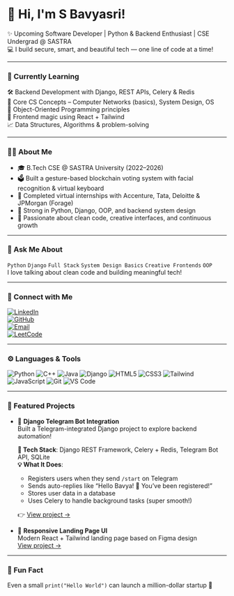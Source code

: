 # 👋 Hi, I'm S Bavyasri!

✨ Upcoming Software Developer | Python & Backend Enthusiast | CSE Undergrad @ SASTRA  
💻 I build secure, smart, and beautiful tech — one line of code at a time!

---

### 🌱 Currently Learning
🛠 Backend Development with Django, REST APIs, Celery & Redis  
🔄 Core CS Concepts – Computer Networks (basics), System Design, OS  
🧠 Object-Oriented Programming principles  
🎨 Frontend magic using React + Tailwind  
📈 Data Structures, Algorithms & problem-solving

---

### 👩‍💻 About Me

- 🎓 B.Tech CSE @ SASTRA University (2022–2026)
- 🗳 Built a gesture-based blockchain voting system with facial recognition & virtual keyboard
- 💼 Completed virtual internships with Accenture, Tata, Deloitte & JPMorgan (Forage)
- 🧪 Strong in Python, Django, OOP, and backend system design
- 🚀 Passionate about clean code, creative interfaces, and continuous growth

---

### 💬 Ask Me About

`Python` `Django` `Full Stack` `System Design Basics` `Creative Frontends` `OOP`  
I love talking about clean code and building meaningful tech!

---

### 🔗 Connect with Me

[![LinkedIn](https://img.shields.io/badge/-LinkedIn-blue?style=flat-square&logo=linkedin)](https://www.linkedin.com/in/saravana-bavya-sri-3200272b5)  
[![GitHub](https://img.shields.io/badge/-GitHub-black?style=flat-square&logo=github)](https://github.com/Bavya20)  
[![Email](https://img.shields.io/badge/-Email-c14438?style=flat-square&logo=gmail&logoColor=white)](mailto:bavyasri2010@gmail.com)  
[![LeetCode](https://img.shields.io/badge/-LeetCode-orange?style=flat-square&logo=leetcode)](https://leetcode.com/u/bavyasri_20/)

---

### ⚙️ Languages & Tools

![Python](https://img.shields.io/badge/-Python-3776AB?style=flat&logo=python&logoColor=white)
![C++](https://img.shields.io/badge/-C++-00599C?style=flat&logo=c%2B%2B&logoColor=white)
![Java](https://img.shields.io/badge/-Java-007396?style=flat&logo=java&logoColor=white)
![Django](https://img.shields.io/badge/-Django-092E20?style=flat&logo=django)
![HTML5](https://img.shields.io/badge/-HTML5-E34F26?style=flat&logo=html5&logoColor=white)
![CSS3](https://img.shields.io/badge/-CSS3-1572B6?style=flat&logo=css3)
![Tailwind](https://img.shields.io/badge/-TailwindCSS-38B2AC?style=flat&logo=tailwind-css)
![JavaScript](https://img.shields.io/badge/-JavaScript-F7DF1E?style=flat&logo=javascript&logoColor=black)
![Git](https://img.shields.io/badge/-Git-F05032?style=flat&logo=git&logoColor=white)
![VS Code](https://img.shields.io/badge/-VS%20Code-007ACC?style=flat&logo=visual-studio-code)

---

### 📌 Featured Projects

- 🤖 **Django Telegram Bot Integration**  
  Built a Telegram-integrated Django project to explore backend automation!

  **🔧 Tech Stack**: Django REST Framework, Celery + Redis, Telegram Bot API, SQLite  
  **💡 What It Does**:
  - Registers users when they send `/start` on Telegram  
  - Sends auto-replies like “Hello Bavya! 🎉 You’ve been registered!”  
  - Stores user data in a database  
  - Uses Celery to handle background tasks (super smooth!)

  👉 [View project →](https://github.com/Bavya20/django-intern-project)

- 🎨 **Responsive Landing Page UI**  
  Modern React + Tailwind landing page based on Figma design  
  [View project →](https://github.com/Bavya20/landing-clean)

---

### 🦄 Fun Fact  
Even a small `print("Hello World")` can launch a million-dollar startup 🚀
